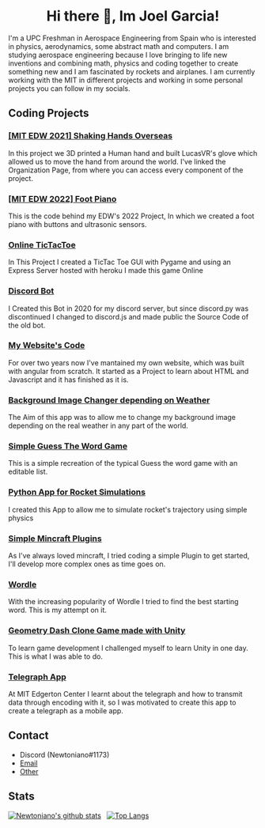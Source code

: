<h1 align="center"> Hi there 👋, Im Joel Garcia! </h1>

I'm a UPC Freshman in Aerospace Engineering from Spain who is interested in physics, aerodynamics, some abstract math and computers. I am studying aerospace engineering because I love bringing to life new inventions and combining math, physics and coding together to create something new and I am fascinated by rockets and airplanes. I am currently working with the MIT in different projects and working in some personal projects you can follow in my socials. 


## Coding Projects

### [[MIT EDW 2021] Shaking Hands Overseas](https://github.com/Shaking-Hands-Overseas)

In this project we 3D printed a Human hand and built LucasVR's glove which allowed us to move the hand from around the world. I've linked the Organization Page, from where you can access every component of the project.

### [[MIT EDW 2022] Foot Piano](https://github.com/Newtoniano20/Foot-Piano)

This is the code behind my EDW's 2022 Project, In which we created a foot piano with buttons and ultrasonic sensors.

### [Online TicTacToe](https://github.com/Newtoniano20/TicTacToe)

In This Project I created a TicTac Toe GUI with Pygame and using an Express Server hosted with heroku I made this game Online

### [Discord Bot](https://github.com/Newtoniano20/Paralelogramos_Bot)

I Created this Bot in 2020 for my discord server, but since discord.py was discontinued I changed to discord.js and made public the Source Code of the old bot.

### [My Website's Code](https://github.com/Newtoniano20/newtoniano20.github.io)

For over two years now I've mantained my own website, which was built with angular from scratch. It started as a Project to learn about HTML and Javascript and it has finished as it is.

### [Background Image Changer depending on Weather](https://github.com/Newtoniano20/Background-Weather)

The Aim of this app was to allow me to change my background image depending on the real weather in any part of the world.

### [Simple Guess The Word Game](https://github.com/Newtoniano20/Guess-The-Word)

This is a simple recreation of the typical Guess the word game with an editable list.

### [Python App for Rocket Simulations](https://github.com/Newtoniano20/Coeteria)

I created this App to allow me to simulate rocket's trajectory using simple physics
### [Simple Mincraft Plugins](https://github.com/Newtoniano20/Minecraft-Plugins)

As I've always loved mincraft, I tried coding a simple Plugin to get started, I'll develop more complex ones as time goes on.

### [Wordle](https://github.com/Newtoniano20/Wordle)

With the increasing popularity of Wordle I tried to find the best starting word. This is my attempt on it.

### [Geometry Dash Clone Game made with Unity](https://github.com/Newtoniano20/-Unity--Geometry-Dash-Clone)

To learn game development I challenged myself to learn Unity in one day. This is what I was able to do.

### [Telegraph App](https://github.com/Newtoniano20/Telegraph-App)

At MIT Edgerton Center I learnt about the telegraph and how to transmit data through encoding with it, so I was motivated to create this app to create a telegraph as a mobile app.

## Contact

- Discord (Newtoniano#1173)
- <a href = "mailto: joel.garcia1202@hotmail.com">Email</a>
- <a href = "https://linktr.ee/joelgama">Other</a>

## Stats

[![Newtoniano's github stats](https://github-readme-stats.vercel.app/api?username=Newtoniano20&show_icons=true&theme=nord&count_private=true)](https://github.com/Newtoniano20/)&nbsp;&nbsp;
[![Top Langs](https://github-readme-stats.vercel.app/api/top-langs/?username=Newtoniano20&langs_count=8&theme=nord&hide=html)](https://github.com/Newtoniano20/)
